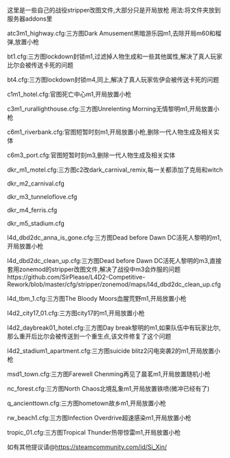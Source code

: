 这里是一些自己的战役stripper改图文件,大部分只是开局放枪
用法:将文件夹放到服务器addons里

atc3m1_highway.cfg:三方图Dark Amusement黑暗游乐园m1,去除开局m60和榴弹,放置小枪

bt1.cfg:三方图lockdown封锁m1,过滤掉人物生成和一些其他属性,解决了真人玩家比尔会被传送卡死的问题

bt4.cfg:三方图lockdown封锁m4,同上,解决了真人玩家佐伊会被传送卡死的问题

c1m1_hotel.cfg:官图死亡中心m1,开局放置小枪

c3m1_rurallighthouse.cfg:三方图Unrelenting Morning无情黎明m1,开局放置小枪

c6m1_riverbank.cfg:官图短暂时刻m1,开局放置小枪,删除一代人物生成及相关实体

c6m3_port.cfg:官图短暂时刻m3,删除一代人物生成及相关实体

dkr_m1_motel.cfg:三方图c2改dark_carnival_remix,每一关都添加了克局和witch

dkr_m2_carnival.cfg

dkr_m3_tunneloflove.cfg

dkr_m4_ferris.cfg

dkr_m5_stadium.cfg

l4d_dbd2dc_anna_is_gone.cfg:三方图Dead before Dawn DC活死人黎明的m1,开局放置小枪

l4d_dbd2dc_clean_up.cfg:三方图Dead before Dawn DC活死人黎明的m3,直接套用zonemod的stripper改图文件,解决了战役中m3会炸服的问题https://github.com/SirPlease/L4D2-Competitive-Rework/blob/master/cfg/stripper/zonemod/maps/l4d_dbd2dc_clean_up.cfg

l4d_tbm_1.cfg:三方图The Bloody Moors血腥荒野m1,开局放置小枪

l4d2_city17_01.cfg:三方图city17的m1,开局放置小枪

l4d2_daybreak01_hotel.cfg:三方图Day break黎明的m1,如果队伍中有玩家比尔,那么重开后比尔会被传送到一个重生点,该文件修复了这个问题

l4d2_stadium1_apartment.cfg:三方图suicide blitz2闪电突袭2的m1,开局放置小枪

msd1_town.cfg:三方图Farewell Chenming再见了晨茗m1,开局放置随机小枪

nc_forest.cfg:三方图North Chaos北境乱象m1,开局放置铁喷(微冲已经有了)

q_ancienttown.cfg:三方图hometown故乡m1,开局放置小枪

rw_beach1.cfg:三方图Infection Overdrive超速感染m1,开局放置小枪

tropic_01.cfg:三方图Tropical Thunder热带惊雷m1,开局放置小枪

如有其他提议请@https://steamcommunity.com/id/Si_Xin/
